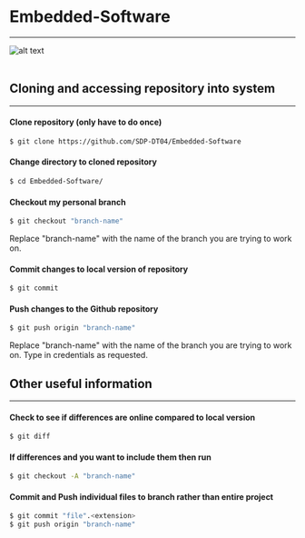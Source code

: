 # Embedded-Software
___

![alt text](https://assets-cdn.github.com/images/modules/logos_page/GitHub-Logo.png) <br /><br />

## Cloning and accessing repository into system
___
#### Clone repository (only have to do once)
```sh
$ git clone https://github.com/SDP-DT04/Embedded-Software
```

#### Change directory to cloned repository
```sh
$ cd Embedded-Software/
```

#### Checkout my personal branch
```sh
$ git checkout "branch-name"
```
Replace "branch-name" with the name of the branch you are trying to work on.

#### Commit changes to local version of repository
```sh
$ git commit
```

#### Push changes to the Github repository
```sh
$ git push origin "branch-name"
```
Replace "branch-name" with the name of the branch you are trying to work on. Type in credentials as requested.<br />

## Other useful information
___
#### Check to see if differences are online compared to local version
```sh
$ git diff
```

#### If differences and you want to include them then run
```sh
$ git checkout -A "branch-name"
```

#### Commit and Push individual files to branch rather than entire project
```sh
$ git commit "file".<extension>
$ git push origin "branch-name"
```
